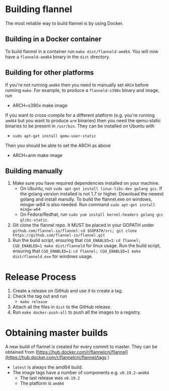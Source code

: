 # Building flannel

The most reliable way to build flannel is by using Docker.

## Building in a Docker container

To build flannel in a container run `make dist/flanneld-amd64`.
You will now have a `flanneld-amd64` binary in the `dist` directory.

## Building for other platforms

If you're not running `amd64` then you need to manually set `ARCH` before running `make`. For example, to produce a 
`flanneld-s390x` binary and image, run
* ARCH=s390x make image

If you want to cross-compile for a different platform (e.g. you're running `amd64` but you want to produce `arm` binaries) then you need the qemu-static binaries to be present in `/usr/bin`. They can be installed on Ubuntu with
* `sudo apt-get install qemu-user-static`

Then you should be able to set the ARCH as above
* ARCH=arm make image

## Building manually

1. Make sure you have required dependencies installed on your machine.
    * On Ubuntu, run `sudo apt-get install linux-libc-dev golang gcc`. 
      If the golang version installed is not 1.7 or higher. Download the newest golang and install manully.
      To build the flannel.exe on windows, mingw-w64 is also needed. Run command `sudo apt-get install mingw-w64`
    * On Fedora/Redhat, run `sudo yum install kernel-headers golang gcc glibc-static`.
2. Git clone the flannel repo. It MUST be placed in your GOPATH under `github.com/flannel-io/flannel`: `cd $GOPATH/src; git clone https://github.com/flannel-io/flannel.git`
3. Run the build script, ensuring that `CGO_ENABLED=1`: `cd flannel; CGO_ENABLED=1 make dist/flanneld` for linux usage.
   Run the build script, ensuring that `CGO_ENABLED=1`: `cd flannel; CGO_ENABLED=1 make dist/flanneld.exe` for windows usage.

# Release Process

1. Create a release on GitHub and use it to create a tag.
2. Check the tag out and run
    * `make release`
3. Attach all the files in `dist` to the GitHub release.
4. Run `make docker-push-all` to push all the images to a registry.

# Obtaining master builds

A new build of flannel is created for every commit to master. They can be obtained from [https://hub.docker.com/r/flannelcni/flannel](https://hub.docker.com/r/flannelcni/flannel/tags )

* `latest` is always the amd64 build.
* The image tags have a number of components e.g. `v0.19.2-amd64`
  * The last release was `v0.19.2`
  * The platform is `amd64`
